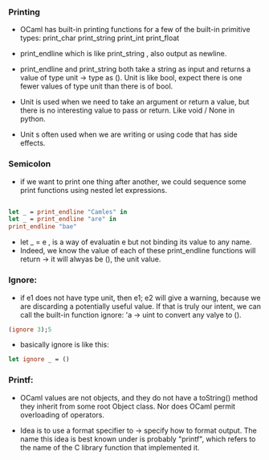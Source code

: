 ### Printing

- OCaml has built-in printing functions for a few of the built-in primitive types:
  print_char
  print_string
  print_int
  print_float
- print_endline which is like print_string , also output as newline.

- print_endline and print_string both take a string as input and returns a value of type unit -> type as (). Unit is like bool, expect there is one fewer values of type unit than there is of bool.

- Unit is used when we need to take an argument or return a value, but there is no interesting value to pass or return. Like void / None in python.
- Unit s often used when we are writing or using code that has side effects.

### Semicolon

- if we want to print one thing after another, we could sequence some print functions using nested let expressions.

```ocaml

let _ = print_endline "Camles" in
let _ = print_endline "are" in
print_endline "bae"
```

- let \_ = e , is a way of evaluatin e but not binding its value to any name.
- Indeed, we know the value of each of these print_endline functions will return -> it will alwyas be (), the unit value.

### Ignore:

- if e1 does not have type unit, then e1; e2 will give a warning, because we are discarding a potentially useful value. If that is truly our intent, we can call the built-in function ignore: 'a -> uint to convert any valye to ().

```ocaml
(ignore 3);5
```

- basically ignore is like this:

```ocaml
let ignore _ = ()
```

### Printf:

- OCaml values are not objects, and they do not have a toString() method they inherit from some root Object class. Nor does OCaml permit overloading of operators.

- Idea is to use a format specifier to -> specify how to format output. The name this idea is best known under is probably "printf", which refers to the name of the C library function that implemented it.
